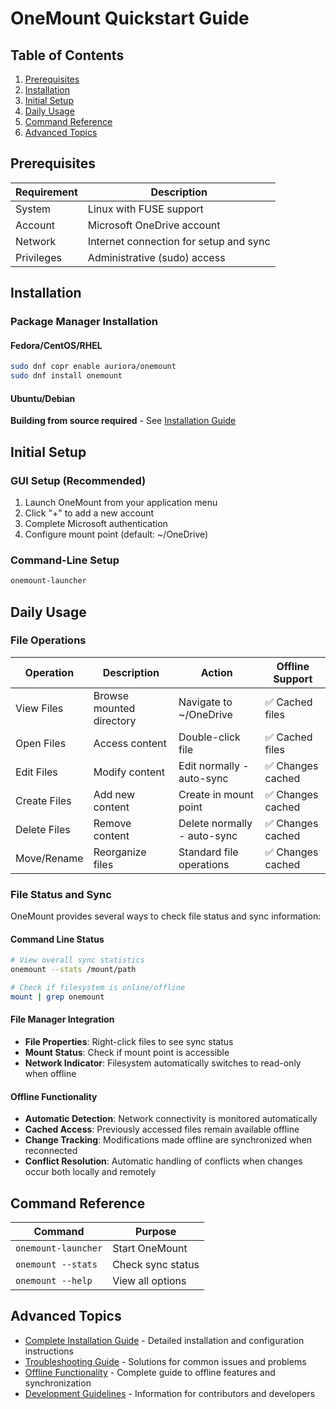 # OneMount Quickstart Guide

## Table of Contents
1. [Prerequisites](#prerequisites)
2. [Installation](#installation)
3. [Initial Setup](#initial-setup)
4. [Daily Usage](#daily-usage)
5. [Command Reference](#command-reference)
6. [Advanced Topics](#advanced-topics)

## Prerequisites

| Requirement | Description |
|------------|-------------|
| System     | Linux with FUSE support |
| Account    | Microsoft OneDrive account |
| Network    | Internet connection for setup and sync |
| Privileges | Administrative (sudo) access |

## Installation

### Package Manager Installation

#### Fedora/CentOS/RHEL
```bash
sudo dnf copr enable auriora/onemount
sudo dnf install onemount
```

#### Ubuntu/Debian
**Building from source required** - See [Installation Guide](installation-guide.md)

## Initial Setup

### GUI Setup (Recommended)
1. Launch OneMount from your application menu
2. Click "+" to add a new account
3. Complete Microsoft authentication
4. Configure mount point (default: ~/OneDrive)

### Command-Line Setup
```bash 
onemount-launcher
``` 

## Daily Usage

### File Operations

| Operation | Description | Action | Offline Support |
|-----------|-------------|---------|-----------------|
| View Files | Browse mounted directory | Navigate to ~/OneDrive | ✅ Cached files |
| Open Files | Access content | Double-click file | ✅ Cached files |
| Edit Files | Modify content | Edit normally - auto-sync | ✅ Changes cached |
| Create Files | Add new content | Create in mount point | ✅ Changes cached |
| Delete Files | Remove content | Delete normally - auto-sync | ✅ Changes cached |
| Move/Rename | Reorganize files | Standard file operations | ✅ Changes cached |

### File Status and Sync

OneMount provides several ways to check file status and sync information:

#### Command Line Status
```bash
# View overall sync statistics
onemount --stats /mount/path

# Check if filesystem is online/offline
mount | grep onemount
```

#### File Manager Integration
- **File Properties**: Right-click files to see sync status
- **Mount Status**: Check if mount point is accessible
- **Network Indicator**: Filesystem automatically switches to read-only when offline

#### Offline Functionality
- **Automatic Detection**: Network connectivity is monitored automatically
- **Cached Access**: Previously accessed files remain available offline
- **Change Tracking**: Modifications made offline are synchronized when reconnected
- **Conflict Resolution**: Automatic handling of conflicts when changes occur both locally and remotely

## Command Reference

| Command | Purpose |
|---------|----------|
| `onemount-launcher` | Start OneMount |
| `onemount --stats` | Check sync status |
| `onemount --help`  | View all options |

## Advanced Topics

- [Complete Installation Guide](installation-guide.md) - Detailed installation and configuration instructions
- [Troubleshooting Guide](troubleshooting-guide.md) - Solutions for common issues and problems
- [Offline Functionality](../offline-functionality.md) - Complete guide to offline features and synchronization
- [Development Guidelines](../DEVELOPMENT.md) - Information for contributors and developers
